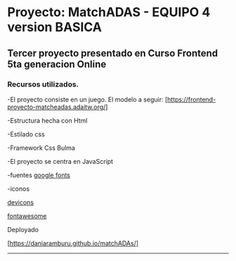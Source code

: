 # Proyecto: MatchADAS - EQUIPO 4 version BASICA
## Tercer proyecto presentado en Curso Frontend 5ta generacion Online
### Recursos utilizados.

-El proyecto consiste en un juego. El modelo a seguir: [https://frontend-proyecto-matcheadas.adaitw.org/]

-Estructura hecha con Html

-Estilado css

-Framework Css Bulma

-El proyecto se centra en JavaScript

-fuentes 
[google fonts](https://fonts.google.com/)

-iconos

[devicons](https://devicons.github.io/devicon/) 

[fontawesome](https://fontawesome.com/)

Deployado

[https://daniaramburu.github.io/matchADAs/]

---